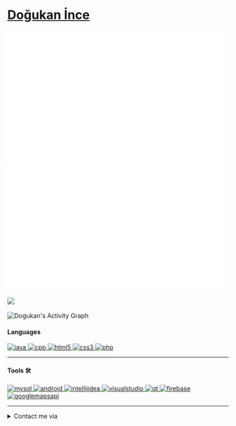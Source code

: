 # [Doğukan İnce](https://github.com/dogukanincee/dogukanincee)

![](https://github.com/dogukanincee/dogukanincee/blob/master/generated/overview.svg)
![](https://github.com/dogukanincee/dogukanincee/blob/master/generated/languages.svg)

![](https://komarev.com/ghpvc/?username=dogukanincee&label=Profile+Views)

<img alt="Dogukan's Activity Graph" src="https://activity-graph.herokuapp.com/graph?username=dogukanincee&bg_color=0D1117&color=42b6f5&line=000000&point=FFFFFF&hide_border=true" />

#### Languages &nbsp;

<p align="left">
	<a href="https://www.oracle.com/java/" target="_blank">
		<img src="https://upload.wikimedia.org/wikipedia/tr/2/2e/Java_Logo.svg" alt="java" width="40" height="40"/>
	</a>
	<a href="https://isocpp.org/" target="_blank">
		<img src="https://upload.wikimedia.org/wikipedia/commons/1/18/ISO_C%2B%2B_Logo.svg" alt="cpp" width="40" height="40"/>
	</a>
	<a href="https://html.spec.whatwg.org/" target="_blank">
		<img src="https://upload.wikimedia.org/wikipedia/commons/6/61/HTML5_logo_and_wordmark.svg" alt="html5" width="40" height="40"/>
	</a>
	<a href="https://www.w3.org/TR/CSS/" target="_blank">
		<img src="https://upload.wikimedia.org/wikipedia/commons/d/d5/CSS3_logo_and_wordmark.svg" alt="css3" width="40" height="40"/>
	</a>
	<a href="https://www.php.net/" target="_blank">
		<img src="https://upload.wikimedia.org/wikipedia/commons/2/27/PHP-logo.svg" alt="php" width="40" height="40"/>
	</a>
</p>

---  

#### Tools 🛠 &nbsp;


<p align="left">
	<a href="https://www.mysql.com/" target="_blank">
		<img src="https://www.vectorlogo.zone/logos/mysql/mysql-official.svg" alt="mysql" width="40" height="40"/>
	</a>
	<a href="https://developer.android.com/studio" target="_blank">
		<img src="https://upload.wikimedia.org/wikipedia/commons/d/db/Android_Studio_Icon_2021.svg" alt="android" width="40" height="40"/>
	</a>
	<a href="https://www.jetbrains.com/fr-fr/idea/" target="_blank">
		<img src="https://upload.wikimedia.org/wikipedia/commons/d/d5/IntelliJ_IDEA_Logo.svg" alt="intellijidea" width="40" height="40"/>
	</a>
	<a href="https://visualstudio.microsoft.com/tr/" target="_blank">
		<img src="https://upload.wikimedia.org/wikipedia/commons/5/59/Visual_Studio_Icon_2019.svg" alt="visualstudio" width="40" height="40"/>
	</a>
	<a href="https://www.qt.io/" target="_blank">
		<img src="https://upload.wikimedia.org/wikipedia/commons/0/0b/Qt_logo_2016.svg" alt="qt" width="40" height="40"/>
	</a>
	<a href="https://firebase.google.com/" target="_blank">
		<img src="https://www.iconninja.com/files/634/988/972/google-firebase-icon.svg" alt="firebase" width="40" height="40"/>
	</a>
	<a href="https://developers.google.com/maps" target="_blank">
		<img src="https://upload.wikimedia.org/wikipedia/commons/a/a9/Google_Maps_icon.svg" alt="googlemapsapi" width="40" height="40"/>
	</a>
</p>

---  
  

<details>
	<summary>Contact me via</summary>
</br>
<a href="https://dogukanince.com.tr/">
	<img align="left" alt="https://dogukanince.com.tr/ | Twitter" width="22px" src="https://www.flaticon.com/svg/vstatic/svg/431/431979.svg?token=exp=1614793457~hmac=25d8ced8bc8e2e8d2bc4f6a2e3d76113" />
</a>
<a href="https://www.linkedin.com/in/dogukanincee/">
	<img align="left" alt="https://www.linkedin.com/in/dogukanincee/ | LinkedIn" width="22px" src="https://www.flaticon.com/svg/vstatic/svg/174/174857.svg?token=exp=1614793183~hmac=bd5625acb802dfb0c2980ee4cffd7eb1" />
</a>
<a href="https://www.instagram.com/dogukanincee/">
	<img align="left" alt="https://www.instagram.com/dogukanincee/ | Instagram" width="22px" src="https://www.flaticon.com/svg/vstatic/svg/2111/2111463.svg?token=exp=1614793248~hmac=966c1c1fc56d1905db66a8af3e4d9dfc" /
</a>
<a href="https://twitter.com/dogukanincee/">
	<img align="left" alt="https://twitter.com/dogukanincee/ | Twitter" width="22px" src="https://www.flaticon.com/svg/vstatic/svg/733/733579.svg?token=exp=1614793296~hmac=d8ec129cc1fe055192fd1d7976ea9d51" />
</a>
	
<img align="right" alt="GIF" src="https://media.giphy.com/media/MC6eSuC3yypCU/giphy.gif" />

</details>
